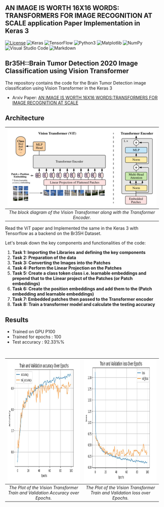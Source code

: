 ## AN IMAGE IS WORTH 16X16 WORDS: TRANSFORMERS FOR IMAGE RECOGNITION AT SCALE application Paper Implementation in Keras 3

[![License](https://img.shields.io/badge/License-Apache_2.0-blue.svg)](https://opensource.org/licenses/Apache-2.0)
![Keras](https://img.shields.io/badge/Keras-%23D00000.svg?style=for-the-badge&logo=Keras&logoColor=white)
![TensorFlow](https://img.shields.io/badge/TensorFlow-%23FF6F00.svg?style=for-the-badge&logo=TensorFlow&logoColor=white)
![Python3](https://img.shields.io/badge/python-3670A0?style=for-the-badge&logo=python&logoColor=ffdd54)
![Matplotlib](https://img.shields.io/badge/Matplotlib-%23ffffff.svg?style=for-the-badge&logo=Matplotlib&logoColor=black)
![NumPy](https://img.shields.io/badge/numpy-%23013243.svg?style=for-the-badge&logo=numpy&logoColor=white)
![Visual Studio Code](https://img.shields.io/badge/Visual%20Studio%20Code-0078d7.svg?style=for-the-badge&logo=visual-studio-code&logoColor=white)
![Markdown](https://img.shields.io/badge/markdown-%23000000.svg?style=for-the-badge&logo=markdown&logoColor=white)

## Br35H::Brain Tumor Detection 2020 Image Classification using Vision Transformer
The repository contains the code for the Brain Tumor Detection image classification using Vision Transformer in the Keras 3<br/>

- Arxiv Paper: [AN IMAGE IS WORTH 16X16 WORDS:TRANSFORMERS FOR IMAGE RECOGNITION AT SCALE](https://arxiv.org/pdf/2010.11929.pdf)


## Architecture
| ![The block diagram of the Vision Transformer](Image/vit.png) |
| :--: |
| *The block diagram of the Vision Transformer along with the Transformer Encoder.* |


Read the ViT paper and Implemented the same in the Keras 3 with Tensorflow as a backend on the Br35H Dataset.

Let's break down the key components and functionalities of the code:

1. **Task 1: Importing the Libraries and defining the key components**
2. **Task 2: Preparation of the data**
3. **Task 3: Converting the Images into the Patches**
4. **Task 4: Perform the Linear Projection on the Patches**
5. **Task 5: Create a class token class i.e. learnable embeddings and prepend that to the Linear project of the Patches (or Patch embeddings)**
6. **Task 6: Create the position embeddings and add them to the (Patch embedding and learnable embeddings)**
7. **Task 7: Embedded patches then passed to the Transformer encoder**
8. **Task 8: Train a transformer model and calculate the testing accuracy**


## Results
- Trained on GPU P100
- Trained for epochs : 100
- Test accuracy : 92.33%%

<be>
<br>

| <img src="Image/br35h-vit_accuracy.JPG" alt="The Vision Transformer Train and Validation Accuracy over Epochs" width="800" height="400"> | <img src="Image/br35h-vit_loss.JPG" alt="The Vision Transformer Train and Validation loss over Epochs" width="800" height="400">
| :--: | :--: |
| *The Plot of the Vision Transformer Train and Validation Accuracy over Epochs.* | *The Plot of the Vision Transformer Train and Validation loss over Epochs.* |
